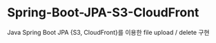 # Spring-Boot-JPA-S3-CloudFront
Java Spring Boot JPA  {S3, CloudFront}를 이용한 file upload / delete 구현
